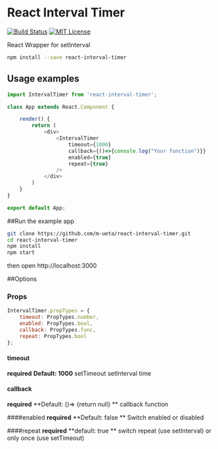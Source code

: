 # React Interval Timer

[![Build Status](https://travis-ci.org/m-ueta/react-interval-timer.svg?branch=master)](https://travis-ci.org/m-ueta/react-interval-timer)
[![MIT License](https://github.com/m-ueta/react-interval-timer/blob/master/LICENCE)](LICENSE)

React Wrapper for setInterval 


```sh
npm install --save react-interval-timer
```


## Usage examples
```js
import IntervalTimer from 'react-interval-timer';

class App extends React.Component {

    render() {
        return (
            <div>
                <IntervalTimer
                    timeout={1000}
                    callback={()=>{console.log("Your function")}}
                    enabled={true}
                    repeat={true}
                />
            </div>
        )
    }
}

export default App;
```

##Run the example app
```sh
git clone https://github.com/m-ueta/react-interval-timer.git
cd react-interval-timer
npm install
npm start
```
then open http://localhost:3000


##Options

### Props
```js
IntervalTimer.propTypes = {
    timeout: PropTypes.number,
    enabled: PropTypes.bool,
    callback: PropTypes.func,
    repeat: PropTypes.bool
};
```

#### timeout
**required** **Default: 1000**
setTimeout setInterval time

#### callback
**required** **Default: ()=> {return null} **
callback function

####enabled
**required** **Default: false **
Switch enabled or disabled

####repeat
**required** **default: true **
switch repeat (use setInterval) or only once (use setTimeout)
